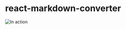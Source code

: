 # react-markdown-converter

![In action](https://image.prntscr.com/image/7d7b6b41143f48d7bbe6626755527cba.png)
